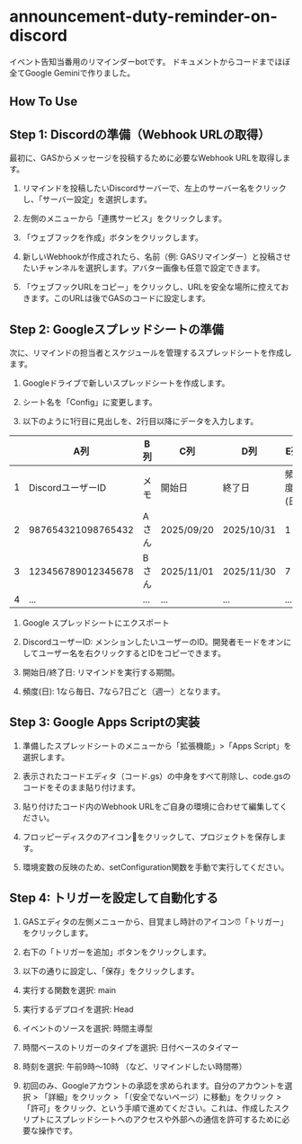 # announcement-duty-reminder-on-discord

イベント告知当番用のリマインダーbotです。
ドキュメントからコードまでほぼ全てGoogle Geminiで作りました。

## How To Use

## Step 1: Discordの準備（Webhook URLの取得）
最初に、GASからメッセージを投稿するために必要なWebhook URLを取得します。

1. リマインドを投稿したいDiscordサーバーで、左上のサーバー名をクリックし、「サーバー設定」を選択します。

1. 左側のメニューから「連携サービス」をクリックします。

1. 「ウェブフックを作成」ボタンをクリックします。

1. 新しいWebhookが作成されたら、名前（例: GASリマインダー）と投稿させたいチャンネルを選択します。アバター画像も任意で設定できます。

1. 「ウェブフックURLをコピー」をクリックし、URLを安全な場所に控えておきます。このURLは後でGASのコードに設定します。

## Step 2: Googleスプレッドシートの準備
次に、リマインドの担当者とスケジュールを管理するスプレッドシートを作成します。

1. Googleドライブで新しいスプレッドシートを作成します。

1. シート名を「Config」に変更します。

1. 以下のように1行目に見出しを、2行目以降にデータを入力します。

||A列|B列|C列|D列|E列|
|----|----|----|----|----|----|
|1|DiscordユーザーID|メモ|開始日|終了日|頻度(日)|
|2|987654321098765432|Aさん|2025/09/20|2025/10/31|1|
|3|123456789012345678|Bさん|2025/11/01|2025/11/30|7|
|4|...|...|...|...|...|

1. Google スプレッドシートにエクスポート
  1. DiscordユーザーID: メンションしたいユーザーのID。開発者モードをオンにしてユーザー名を右クリックするとIDをコピーできます。

  1. 開始日/終了日: リマインドを実行する期間。

  1. 頻度(日): 1なら毎日、7なら7日ごと（週一）となります。

## Step 3: Google Apps Scriptの実装

1. 準備したスプレッドシートのメニューから「拡張機能」>「Apps Script」を選択します。

1. 表示されたコードエディタ（コード.gs）の中身をすべて削除し、code.gsのコードをそのまま貼り付けます。

1. 貼り付けたコード内のWebhook URLをご自身の環境に合わせて編集してください。

1. フロッピーディスクのアイコン💾をクリックして、プロジェクトを保存します。

1. 環境変数の反映のため、setConfiguration関数を手動で実行してください。

## Step 4: トリガーを設定して自動化する

1. GASエディタの左側メニューから、目覚まし時計のアイコン⏰「トリガー」をクリックします。

2. 右下の「トリガーを追加」ボタンをクリックします。

3. 以下の通りに設定し、「保存」をクリックします。

  1. 実行する関数を選択: main

  1. 実行するデプロイを選択: Head

  1. イベントのソースを選択: 時間主導型

  1. 時間ベースのトリガーのタイプを選択: 日付ベースのタイマー

  1. 時刻を選択: 午前9時～10時 （など、リマインドしたい時間帯）

4. 初回のみ、Googleアカウントの承認を求められます。自分のアカウントを選択 > 「詳細」をクリック > 「（安全でないページ）に移動」をクリック > 「許可」をクリック、という手順で進めてください。これは、作成したスクリプトにスプレッドシートへのアクセスや外部への通信を許可するために必要な操作です。
